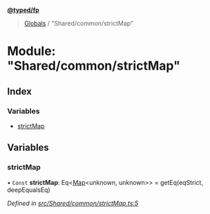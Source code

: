 **[@typed/fp](../README.md)**

> [Globals](../globals.md) / "Shared/common/strictMap"

# Module: "Shared/common/strictMap"

## Index

### Variables

* [strictMap](_shared_common_strictmap_.md#strictmap)

## Variables

### strictMap

• `Const` **strictMap**: Eq\<[Map](../interfaces/_shared_core_model_sharedkeystore_.sharedkeystore.md#map)\<unknown, unknown>> = getEq(eqStrict, deepEqualsEq)

*Defined in [src/Shared/common/strictMap.ts:5](https://github.com/TylorS/typed-fp/blob/ac98ca1/src/Shared/common/strictMap.ts#L5)*
